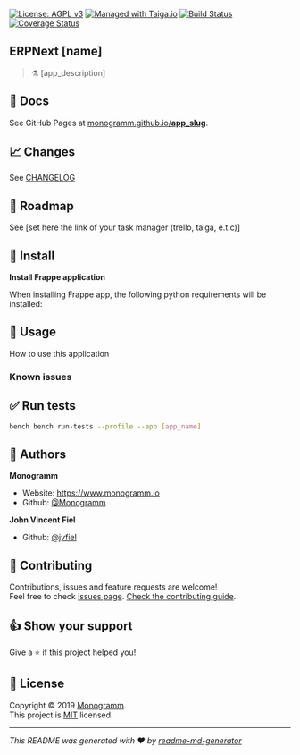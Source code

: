[uri_license]: https://opensource.org/licenses/MIT

[uri_license_image]: https://img.shields.io/badge/license-MIT-blue

[![License: AGPL v3][uri_license_image]][uri_license]
[![Managed with Taiga.io](https://img.shields.io/badge/managed%20with-TAIGA.io-709f14.svg)](https://tree.taiga.io/project/monogrammbot-[your_project]/ "Managed with Taiga.io")
[![Build Status](https://travis-ci.org/Monogramm/[your_app_name].svg)](https://travis-ci.org/Monogramm/erpnext_template)
[![Coverage Status](https://coveralls.io/repos/github/Monogramm/erpnext_template/badge.svg?branch=master)](https://coveralls.io/github/Monogramm/erpnext_template?branch=master)

## ERPNext [name]

> :alembic: [app_description]

## :blue_book: Docs

See GitHub Pages at [monogramm.github.io/__app_slug__](https://monogramm.github.io/__app_slug__/).

## :chart_with_upwards_trend: Changes

See [CHANGELOG](./CHANGELOG.md)

## :bookmark: Roadmap

See [set here the link of your task manager (trello, taiga, e.t.c)]
## :construction: Install



**Install Frappe application**



When installing Frappe app, the following python requirements will be installed:


## :rocket: Usage
How to use this application



### Known issues


## :white_check_mark: Run tests

```sh
bench bench run-tests --profile --app [app_name]
```

## :bust_in_silhouette: Authors

**Monogramm**

-   Website: <https://www.monogramm.io>
-   Github: [@Monogramm](https://github.com/Monogramm)

**John Vincent Fiel**

-   Github: [@jvfiel](https://github.com/jvfiel)

## :handshake: Contributing

Contributions, issues and feature requests are welcome!<br />Feel free to check [issues page](https://github.com/[project_name]/issues).
[Check the contributing guide](./CONTRIBUTING.md).<br />

## :thumbsup: Show your support

Give a :star: if this project helped you!

## :page_facing_up: License

Copyright © 2019 [Monogramm](https://github.com/Monogramm).<br />
This project is [MIT](uri_license) licensed.

* * *

_This README was generated with :heart: by [readme-md-generator](https://github.com/kefranabg/readme-md-generator)_
